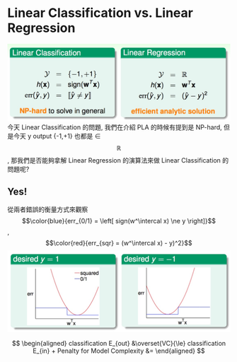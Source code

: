 # Linear Classification vs. Linear Regression
![](lc_compare_lr.jpg)
今天 Linear Classification 的問題, 我們在介紹 PLA 的時候有提到是 NP-hard, 但是今天 y output {-1,+1} 也都是 ∈ $$\mathbb{R}$$, 那我們是否能夠拿解 Linear Regression 的演算法來做 Linear Classification 的問題呢?

## Yes!
從兩者錯誤的衡量方式來觀察 $$\color{blue}{err_{0/1} = \left[ sign(w^\intercal x) \ne y \right]}$$ , $$\color{red}{err_{sqr} = (w^\intercal x) - y)^2}$$
![](error_measure_compare.jpg)

$$
\begin{aligned}
classification E_{out} &\overset{VC}{\le} classification E_{in} + Penalty for Model Complexity
&=
\end{aligned}
$$
